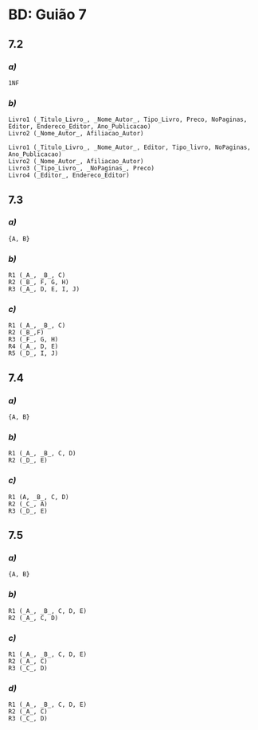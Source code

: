 # BD: Guião 7


## ​7.2 
 
### *a)*

```
1NF
```

### *b)* 

```
Livro1 (_Titulo_Livro_, _Nome_Autor_, Tipo_Livro, Preco, NoPaginas, Editor, Endereco_Editor, Ano_Publicacao)
Livro2 (_Nome_Autor_, Afiliacao_Autor)

Livro1 (_Titulo_Livro_, _Nome_Autor_, Editor, Tipo_livro, NoPaginas, Ano_Publicacao)
Livro2 (_Nome_Autor_, Afiliacao_Autor)
Livro3 (_Tipo_Livro_, _NoPaginas_, Preco)
Livro4 (_Editor_, Endereco_Editor)
```




## ​7.3
 
### *a)*

```
{A, B}
```


### *b)* 

```
R1 (_A_, _B_, C)
R2 (_B_, F, G, H)
R3 (_A_, D, E, I, J)
```


### *c)* 

```
R1 (_A_, _B_, C)
R2 (_B_,F)
R3 (_F_, G, H)
R4 (_A_, D, E)
R5 (_D_, I, J)
```


## ​7.4
 
### *a)*

```
{A, B}
```


### *b)* 

```
R1 (_A_, _B_, C, D)
R2 (_D_, E)
```


### *c)* 

```
R1 (A, _B_, C, D)
R2 (_C_, A)
R3 (_D_, E)
```



## ​7.5
 
### *a)*

```
{A, B}
```

### *b)* 

```
R1 (_A_, _B_, C, D, E)
R2 (_A_, C, D)
```


### *c)* 

```
R1 (_A_, _B_, C, D, E)
R2 (_A_, C)
R3 (_C_, D)
```

### *d)* 

```
R1 (_A_, _B_, C, D, E)
R2 (_A_, C)
R3 (_C_, D)
```
